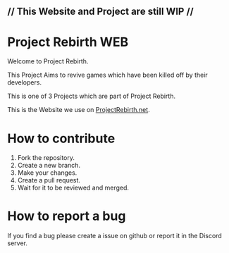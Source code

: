## // This Website and Project are still WIP //

# Project Rebirth WEB

Welcome to Project Rebirth.

This Project Aims to revive games which have been killed off by their developers.

This is one of 3 Projects which are part of Project Rebirth.

This is the Website we use on [ProjectRebirth.net](https://projectrebirth.net).

# How to contribute

1. Fork the repository.
2. Create a new branch.
3. Make your changes.
4. Create a pull request.
5. Wait for it to be reviewed and merged.

# How to report a bug

If you find a bug please create a issue on github or report it in the Discord server.
